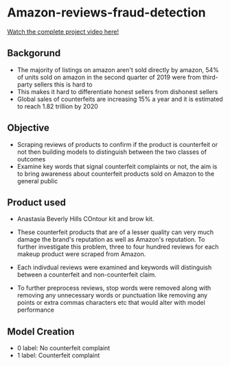 # Amazon-reviews-fraud-detection

[Watch the complete project video here!](https://www.youtube.com/watch?v=fDV3ELWiaAk&t=1s) 

## Backgorund
- The majority of listings on amazon aren't sold directly by amazon, 54% of units sold on amazon in the second quarter of 2019 were from third-party sellers this is hard to
- This makes it hard to differentiate honest sellers from dishonest sellers
- Global sales of counterfeits are increasing 15% a year and it is estimated to reach 1.82 trillion by 2020 

## Objective
- Scraping reviews of products to confirm if the product is counterfeit or not then building models to distinguish between the two classes of outcomes 
- Examine key words that signal counterfeit complaints or not, the aim is to bring awareness about counterfeit products sold on Amazon to the general public 

## Product used
- Anastasia Beverly Hills COntour kit and brow kit.


- These counterfeit products that are of a lesser quality can very much damage the brand's reputation as well as Amazon's reputation. To further investigate this problem, three to four hundred reviews for each makeup product were scraped from Amazon.
- Each indivdual reviews were examined and keywords will distinguish between a counterfeit and non-counterfeit claim.
-  To further preprocess reviews, stop words were removed along with removing any unnecessary words or punctuation like  removing any points or extra commas characters etc
that would alter with model performance

## Model Creation
- 0 label: No counterfeit complaint
- 1 label: Counterfeit complaint


